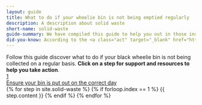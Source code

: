 ```yaml
---
layout: guide
title: What to do if your wheelie bin is not being emptied regularly
description: A description about solid waste
short-name: solid-waste
guide-summary: We have compiled this guide to help you out in those instances where solid waste is not being removed as expected
did-you-know: According to the <a class="act" target="_blank" href="http://www.dwa.gov.za/Documents/sanitation/17005SC_POLICY_National%20Sanitation%20Policy%202016%20FINAL310117.pdf"> <i class="fa fa-fw fa-gavel" aria-hidden="true"></i> National Sanitation Policy, 2016</a> everyone in South Africa has the right to access to basic sanitation (including refuse / solid waste removal).
---
```

<div class="guide">
  <div class="description">Follow this guide discover what to do if your black wheelie bin is not being collected on a regular basis. <b>Click on a step for support and resources to help you take action</b>.</div>

  <div class="single-step">
    <a href="1" class="title-box">
      <div class="circle">1</div>
      <div class="title">Ensure your bin is put out on the correct day</div>
    </a>
    <div class="content">
      {% for step in site.solid-waste %}
        {% if forloop.index == 1 %}
          {{ step.content }}
        {% endif %}
      {% endfor %}
    </div>
  </div>

</div>
